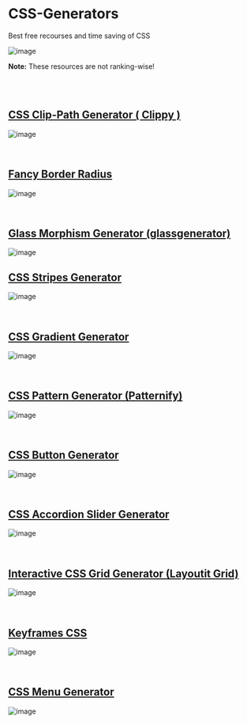 # CSS-Generators

Best free recourses and time saving of CSS

![image](https://user-images.githubusercontent.com/82146140/172050495-462e530e-dfe8-4257-b04d-3fcc1a0c75ff.png)

**Note:** These resources are not ranking-wise!

<br>
<br>

## [CSS Clip-Path Generator ( Clippy )](https://bennettfeely.com/clippy/)

![image](https://user-images.githubusercontent.com/82146140/172050737-5e3a9e63-59bc-4cae-a747-9f7f84d10f24.png)

<br>


## [Fancy Border Radius](https://9elements.github.io/fancy-border-radius/)
![image](https://user-images.githubusercontent.com/82146140/172300923-941de3b5-e1a1-40e2-a67b-38f2716308e7.png)

<br>

## [Glass Morphism Generator (glassgenerator)](https://glassgenerator.netlify.app/)
![image](https://user-images.githubusercontent.com/82146140/172050874-c4b7cc24-a22d-46e9-abb2-9c36f6dfb8be.png)


## [CSS Stripes Generator](https://stripesgenerator.com/)
![image](https://user-images.githubusercontent.com/82146140/172050952-4b069328-c0e5-4ff0-969b-6f471b2d28c9.png)

<br>

## [CSS Gradient Generator](https://cssgradient.io/)
![image](https://user-images.githubusercontent.com/82146140/172051023-cd1fe869-7583-4f2d-a839-1db3f1914bdd.png)

<br>

## [CSS Pattern Generator (Patternify)](http://www.patternify.com/)
![image](https://user-images.githubusercontent.com/82146140/172051105-0c27808c-dbc7-4cf3-add3-98bb78e29752.png)

<br>

## [CSS Button Generator](https://cssbuttoncreator.com/)
![image](https://user-images.githubusercontent.com/82146140/172095619-a29543eb-f7b2-486f-b079-c5188f02dbae.png)


<br>


## [CSS Accordion Slider Generator](https://accordionslider.com/)
![image](https://user-images.githubusercontent.com/82146140/172051254-8c419c51-a934-4d42-8cb6-d5a604f5f0fc.png)

<br>

## [Interactive CSS Grid Generator (Layoutit Grid)](https://grid.layoutit.com/)
![image](https://user-images.githubusercontent.com/82146140/172051310-c4b4a3fb-5988-41d1-b528-aec0a9e956a6.png)

<br>

## [Keyframes CSS](https://keyframes.app/)
![image](https://user-images.githubusercontent.com/82146140/172051376-7b1f9617-d53c-4f7c-b5d1-3be9a071c2d1.png)


<br>

## [CSS Menu Generator](http://www.menucool.com/css-menu)
![image](https://user-images.githubusercontent.com/82146140/172051397-cc423730-6631-4abe-bf04-2641728f432a.png)

<br>
